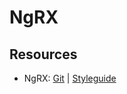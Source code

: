 # NgRX

## Resources

* NgRX: [Git](https://github.com/ngrx) \| [Styleguide](https://github.com/orizens/ngrx-styleguide)

